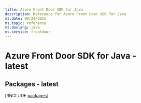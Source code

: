 ```yaml
---
title: Azure Front Door SDK for Java
description: Reference for Azure Front Door SDK for Java
ms.date: 09/24/2025
ms.topic: reference
ms.devlang: java
ms.service: frontdoor
---
```

# Azure Front Door SDK for Java - latest
## Packages - latest
[!INCLUDE [packages](front-door-index.md)]